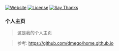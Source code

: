 [![Website](https://img.shields.io/website-up-down-green-red/http/i.dmego.me.svg)](http://i.dmego.me/)
[![License](https://img.shields.io/github/license/dmego/home.github.io.svg)](/LICENSE)
[![Say Thanks](https://img.shields.io/badge/Say-Thanks!-1EAEDB.svg)](https://saythanks.io/to/dmego)

### 个人主页

>这是我的个人主页

> 参考: https://github.com/dmego/home.github.io
